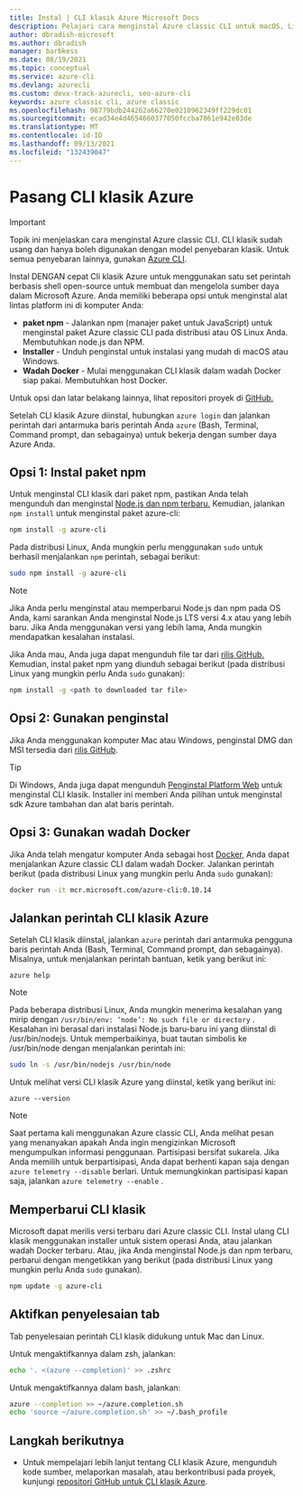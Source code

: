 ```yaml
---
title: Instal | CLI klasik Azure Microsoft Docs
description: Pelajari cara menginstal Azure classic CLI untuk macOS, Linux, dan Windows untuk menggunakan perintah berbasis shell open-source untuk mengelola layanan Microsoft Azure.
author: dbradish-microsoft
ms.author: dbradish
manager: barbkess
ms.date: 08/19/2021
ms.topic: conceptual
ms.service: azure-cli
ms.devlang: azurecli
ms.custom: devx-track-azurecli, seo-azure-cli
keywords: azure classic cli, azure classic
ms.openlocfilehash: 98779bdb244262a66270e0210962349ff229dc01
ms.sourcegitcommit: ecad34e4d4654660377050fccba7861e942e03de
ms.translationtype: MT
ms.contentlocale: id-ID
ms.lasthandoff: 09/13/2021
ms.locfileid: "132439047"
---
```

# <a name="install-the-azure-classic-cli"></a>Pasang CLI klasik Azure

> [!IMPORTANT]
> Topik ini menjelaskan cara menginstal Azure classic CLI. CLI klasik sudah usang dan hanya boleh digunakan dengan model penyebaran klasik.
> Untuk semua penyebaran lainnya, gunakan [Azure CLI](/cli/azure).

Instal DENGAN cepat Cli klasik Azure untuk menggunakan satu set perintah berbasis shell open-source untuk membuat dan mengelola sumber daya dalam Microsoft Azure. Anda memiliki beberapa opsi untuk menginstal alat lintas platform ini di komputer Anda:

* **paket npm** - Jalankan npm (manajer paket untuk JavaScript) untuk menginstal paket Azure classic CLI pada distribusi atau OS Linux Anda. Membutuhkan node.js dan NPM.
* **Installer** - Unduh penginstal untuk instalasi yang mudah di macOS atau Windows.
* **Wadah Docker** - Mulai menggunakan CLI klasik dalam wadah Docker siap pakai. Membutuhkan host Docker.

Untuk opsi dan latar belakang lainnya, lihat repositori proyek di [GitHub.](https://github.com/azure/azure-xplat-cli)

Setelah CLI klasik Azure diinstal, hubungkan `azure login` dan jalankan perintah dari antarmuka baris perintah Anda `azure` (Bash, Terminal, Command prompt, dan sebagainya) untuk bekerja dengan sumber daya Azure Anda.

## <a name="option-1-install-an-npm-package"></a>Opsi 1: Instal paket npm

Untuk menginstal CLI klasik dari paket npm, pastikan Anda telah mengunduh dan menginstal [Node.js dan npm terbaru.](https://nodejs.org/en/download/package-manager/) Kemudian, jalankan `npm install` untuk menginstal paket azure-cli:

```bash
npm install -g azure-cli
```

Pada distribusi Linux, Anda mungkin perlu menggunakan `sudo` untuk berhasil menjalankan `npm` perintah, sebagai berikut:

```bash
sudo npm install -g azure-cli
```

> [!NOTE]
> Jika Anda perlu menginstal atau memperbarui Node.js dan npm pada OS Anda, kami sarankan Anda menginstal Node.js LTS versi 4.x atau yang lebih baru. Jika Anda menggunakan versi yang lebih lama, Anda mungkin mendapatkan kesalahan instalasi.

Jika Anda mau, Anda juga dapat mengunduh file tar dari [rilis GitHub.](https://github.com/Azure/azure-xplat-cli/releases) Kemudian, instal paket npm yang diunduh sebagai berikut (pada distribusi Linux yang mungkin perlu Anda `sudo` gunakan):

```bash
npm install -g <path to downloaded tar file>
```

## <a name="option-2-use-an-installer"></a>Opsi 2: Gunakan penginstal

Jika Anda menggunakan komputer Mac atau Windows, penginstal DMG dan MSI tersedia dari [rilis GitHub](https://github.com/Azure/azure-xplat-cli/releases).

> [!TIP]
> Di Windows, Anda juga dapat mengunduh [Penginstal Platform Web](https://go.microsoft.com/?linkid=9828653) untuk menginstal CLI klasik. Installer ini memberi Anda pilihan untuk menginstal sdk Azure tambahan dan alat baris perintah.

## <a name="option-3-use-a-docker-container"></a>Opsi 3: Gunakan wadah Docker

Jika Anda telah mengatur komputer Anda sebagai host [Docker,](https://docs.docker.com/engine/understanding-docker/) Anda dapat menjalankan Azure classic CLI dalam wadah Docker. Jalankan perintah berikut (pada distribusi Linux yang mungkin perlu Anda `sudo` gunakan):

```bash
docker run -it mcr.microsoft.com/azure-cli:0.10.14
```

## <a name="run-azure-classic-cli-commands"></a>Jalankan perintah CLI klasik Azure

Setelah CLI klasik diinstal, jalankan `azure` perintah dari antarmuka pengguna baris perintah Anda (Bash, Terminal, Command prompt, dan sebagainya). Misalnya, untuk menjalankan perintah bantuan, ketik yang berikut ini:

```azurecli-interactive
azure help
```

> [!NOTE]
> Pada beberapa distribusi Linux, Anda mungkin menerima kesalahan yang mirip dengan `/usr/bin/env: ‘node’: No such file or directory` . Kesalahan ini berasal dari instalasi Node.js baru-baru ini yang diinstal di /usr/bin/nodejs. Untuk memperbaikinya, buat tautan simbolis ke /usr/bin/node dengan menjalankan perintah ini:

```bash
sudo ln -s /usr/bin/nodejs /usr/bin/node
```

Untuk melihat versi CLI klasik Azure yang diinstal, ketik yang berikut ini:

```azurecli-interactive
azure --version
```

> [!NOTE]
> Saat pertama kali menggunakan Azure classic CLI, Anda melihat pesan yang menanyakan apakah Anda ingin mengizinkan Microsoft mengumpulkan informasi penggunaan. Partisipasi bersifat sukarela. Jika Anda memilih untuk berpartisipasi, Anda dapat berhenti kapan saja dengan `azure telemetry --disable` berlari. Untuk memungkinkan partisipasi kapan saja, jalankan `azure telemetry --enable` .

## <a name="update-the-classic-cli"></a>Memperbarui CLI klasik

Microsoft dapat merilis versi terbaru dari Azure classic CLI. Instal ulang CLI klasik menggunakan installer untuk sistem operasi Anda, atau jalankan wadah Docker terbaru. Atau, jika Anda menginstal Node.js dan npm terbaru, perbarui dengan mengetikkan yang berikut (pada distribusi Linux yang mungkin perlu Anda `sudo` gunakan).

```bash
npm update -g azure-cli
```

## <a name="enable-tab-completion"></a>Aktifkan penyelesaian tab

Tab penyelesaian perintah CLI klasik didukung untuk Mac dan Linux.

Untuk mengaktifkannya dalam zsh, jalankan:

```bash
echo '. <(azure --completion)' >> .zshrc
```

Untuk mengaktifkannya dalam bash, jalankan:

```bash
azure --completion >> ~/azure.completion.sh
echo 'source ~/azure.completion.sh' >> ~/.bash_profile
```

## <a name="next-steps"></a>Langkah berikutnya

* Untuk mempelajari lebih lanjut tentang CLI klasik Azure, mengunduh kode sumber, melaporkan masalah, atau berkontribusi pada proyek, kunjungi [repositori GitHub untuk CLI klasik Azure](https://github.com/azure/azure-xplat-cli).
